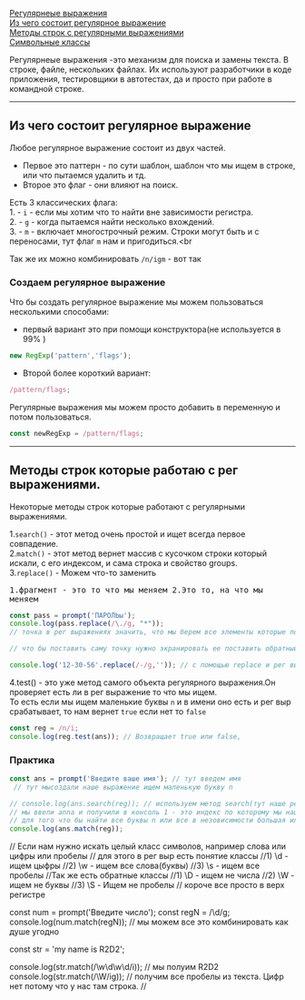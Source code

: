 [Регулярнеые выражения]()<br>
[Из чего состоит регулярное выражение]()<br>
[Методы строк с регулярными выражениями]()<br>
[Символьные классы]()<br>

Регулярнеые выражения -это механизм для поиска и замены текста. В строке, файле, нескольких файлах.
Их используют разработчики в коде приложения,
тестировщики в автотестах, да и просто при работе в командной строке.
________
## Из чего состоит регулярное выражение
Любое регулярное выражение состоит из двух частей.

- Первое это паттерн - по сути шаблон, шаблон что мы ищем в строке, или что пытаемся удалить и тд.
- Второе это флаг - они влияют на поиск.

 Есть 3 классических флага:<br>
    1. - `i` - если мы хотим что то найти вне зависимости регистра.<br>
    2. - `g` - когда пытаемся найти несколько вхождений.<br>
    3. - `m` - включает многострочный режим. Строки могут быть и с переносами, тут флаг `m` нам и пригодиться.<br

 Так же их можно комбинировать `/n/igm` - вот так
### Создаем регулярное выражение
Что бы создать регулярное выражение мы можем  пользоваться несколькими способами:
- первый вариант это при помощи конструктора(не используется в 99% )
```javaScript
new RegExp('pattern','flags');
```
- Второй более короткий вариант:
```javaScript
/pattern/flags;
```
Регулярные выражения мы можем просто добавить в переменную и потом пользоваться.
```javaScript
const newRegExp = /pattern/flags;
```
_____
## Методы строк которые работаю с рег выражениями.
Некоторые методы строк которые работают с регулярными выражениями.

1.`search()` - этот метод очень простой и ищет всегда первое совпадение.<br>
2.`match()` - этот метод вернет массив с кусочком строки который искали, с его индексом, и сама строка и свойство groups.<br>
3.`replace()` - Можем что-то заменить<br>
    <pre>1.фрагмент - это то что мы меняем
         2.Это то, на что мы меняем</pre>
```javaScript
const pass = prompt('ПАРОЛЬы');
console.log(pass.replace(/\./g, "*"));
// точка в рег выражениях значить, что мы берем все элементы которые попадут в строку

// что бы поставить саму точку нужно экранировать ее поставить обратный слеш \ - он указывает что дальше идет не спец символ

console.log('12-30-56'.replace(/-/g,'')); // с помощью replace и рег выр уберем все дифисы в строке
```  
4.test() - это уже метод самого объекта регулярного выражения.Он проверяет есть ли в рег выражение то что мы ищем.<br>
То есть если мы ищем маленькие буквы `n` и в имени оно есть и рег выр срабатывает, то нам вернет `true` если нет то `false`
```javaScript
const reg = /n/i;
console.log(reg.test(ans)); // Возвращает true или false,
```


### Практика
```javaScript
const ans = prompt('Введите ваше имя'); // тут введем имя
 // тут мысоздали наше выражение ищем маленькую букву n

// console.log(ans.search(reg)); // используем метод search(тут наше рег выражение)
// мы ввели anna и получили в консоль 1 - это индекс по которому мы нашли первый результат. Если n не будет получим -1
// для того что бы найти все буквы n или все в незовисимости большая или маленькая и тд. Для этого используем флаги
console.log(ans.match(reg));
```
// Если нам нужно искать целый класс символов, например слова или цифры или пробелы 
// для этого в рег выр есть понятие классы
//1) \d - ищем цыфры
//2) \w - ищем все слова(буквы)
//3) \s - ищем все пробелы
//Так же есть обратные классы
//1) \D - ищем не числа
//2) \W - ищем не буквы
//3) \S - Ищем не пробелы
// короче все просто в верх регистре

const num = prompt('Введите число');
const regN = /\d/g;
console.log(num.match(regN));
// мы можем все это комбинировать как душе угодно

const str = 'my name is R2D2';

console.log(str.match(/\w\d\w\d/i)); // мы полуим R2D2
console.log(str.match(/\W/ig)); // получим все пробелы из текста. Цифр нет потому что  у нас там строка.
//